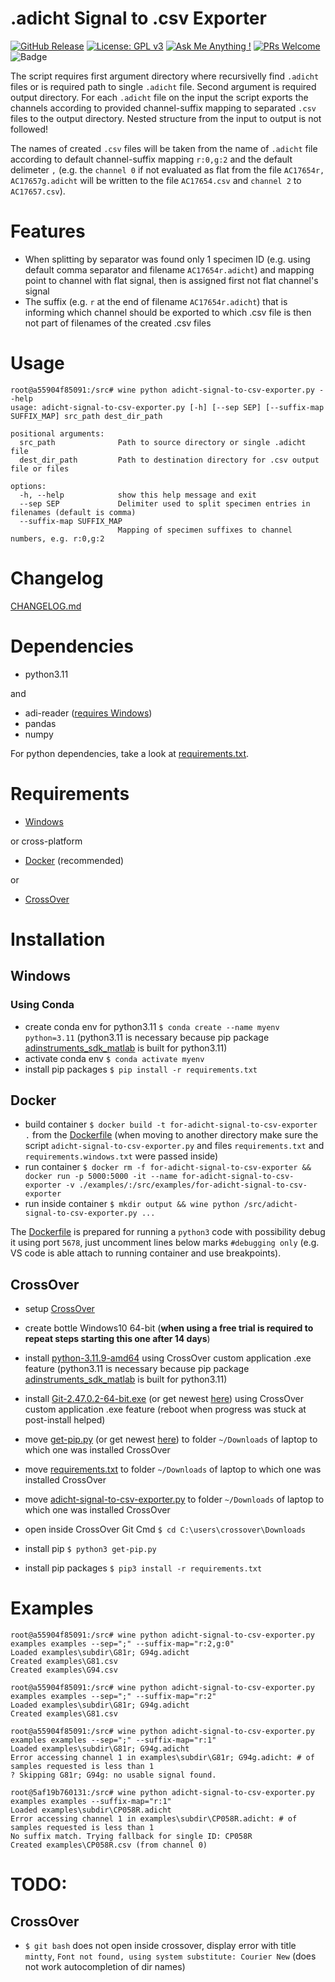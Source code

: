 # .adicht Signal to .csv Exporter

[![GitHub Release](https://img.shields.io/github/release/science-open/adicht-signal-to-csv-exporter.svg?style=flat)](https://github.com/SCIENCE-OPEN/adicht-signal-to-csv-exporter/releases)
[![License: GPL v3](https://img.shields.io/badge/License-GPLv3-blue.svg)](https://www.gnu.org/licenses/old-licenses/gpl-3.0.en.html)
[![Ask Me Anything !](https://img.shields.io/badge/Ask%20about-anything-1abc9c.svg)](https://github.com/adicht-signal-to-csv-exporter/adicht-signal-to-csv-exporter/issues/new/choose)
[![PRs Welcome](https://img.shields.io/badge/PRs-welcome-brightgreen.svg?style=flat-square)](http://makeapullrequest.com)
![Badge](https://hitscounter.dev/api/hit?url=https%3A%2F%2Fgithubcom%2Fscience-open%2Fadicht-signal-to-csv-exporter&label=Visitors&icon=suit-heart-fill&color=%23e35d6a)

The script requires first argument directory where recursivelly find `.adicht` files or is required path to single `.adicht` file. Second argument is required output directory. For each `.adicht` file on the input the script exports the channels according to provided channel-suffix mapping to separated `.csv` files to the output directory. Nested structure from the input to output is not followed!

The names of created `.csv` files will be taken from the name of `.adicht` file according to default channel-suffix mapping `r:0,g:2` and the default delimeter `,` (e.g. the `channel 0` if not evaluated as flat from the file `AC17654r, AC17657g.adicht` will be written to the file `AC17654.csv` and `channel 2` to `AC17657.csv`).

# Features

- When splitting by separator was found only 1 specimen ID (e.g. using default comma separator and filename `AC17654r.adicht`) and mapping point to channel with flat signal, then is assigned first not flat channel's signal
- The suffix (e.g. `r` at the end of filename `AC17654r.adicht`) that is informing which channel should be exported to which .csv file is then not part of filenames of the created .csv files

# Usage

```
root@a55904f85091:/src# wine python adicht-signal-to-csv-exporter.py --help
usage: adicht-signal-to-csv-exporter.py [-h] [--sep SEP] [--suffix-map SUFFIX_MAP] src_path dest_dir_path

positional arguments:
  src_path              Path to source directory or single .adicht file
  dest_dir_path         Path to destination directory for .csv output file or files

options:
  -h, --help            show this help message and exit
  --sep SEP             Delimiter used to split specimen entries in filenames (default is comma)
  --suffix-map SUFFIX_MAP
                        Mapping of specimen suffixes to channel numbers, e.g. r:0,g:2
```

# Changelog

[CHANGELOG.md](CHANGELOG.md)

# Dependencies

- python3.11

and

- adi-reader ([requires Windows](https://github.com/JimHokanson/adinstruments_sdk_python/issues/3))
- pandas
- numpy

For python dependencies, take a look at [requirements.txt](requirements.txt).

# Requirements

- [Windows](#Windows)

or cross-platform

- [Docker](#Docker) (recommended)

or

- [CrossOver](#CrossOver)

# Installation

## Windows

### Using Conda

- create conda env for python3.11 `$ conda create --name myenv python=3.11` (python3.11 is necessary because pip package [adinstruments_sdk_matlab](https://github.com/JimHokanson/adinstruments_sdk_matlab) is built for python3.11)
- activate conda env `$ conda activate myenv`
- install pip packages `$ pip install -r requirements.txt`

## Docker

- build container `$ docker build -t for-adicht-signal-to-csv-exporter .` from the [Dockerfile](Dockerfile) (when moving to another directory make sure the script `adicht-signal-to-csv-exporter.py` and files `requirements.txt` and `requirements.windows.txt` were passed inside)
- run container `$ docker rm -f for-adicht-signal-to-csv-exporter && docker run -p 5000:5000 -it --name for-adicht-signal-to-csv-exporter -v ./examples/:/src/examples/for-adicht-signal-to-csv-exporter`
- run inside container `$ mkdir output && wine python /src/adicht-signal-to-csv-exporter.py ...`

The [Dockerfile](Dockerfile) is prepared for running a `python3` code with possibility debug it using port `5678`, just uncomment lines below marks `#debugging only` (e.g. VS code is able attach to running container and use breakpoints).

## CrossOver

- setup [CrossOver](https://www.codeweavers.com/crossover)
- create bottle Windows10 64-bit (**when using a free trial is required to repeat steps starting this one after 14 days**)
- install [python-3.11.9-amd64](python-3.11.9-amd64.exe) using CrossOver custom application .exe feature (python3.11 is necessary because pip package [adinstruments_sdk_matlab](https://github.com/JimHokanson/adinstruments_sdk_matlab) is built for python3.11)
- install [Git-2.47.0.2-64-bit.exe](Git-2.47.0.2-64-bit.exe) (or get newest [here](https://git-scm.com/downloads/win)) using CrossOver custom application .exe feature (reboot when progress was stuck at post-install helped)

- move [get-pip.py](get-pip.py) (or get newest [here](https://bootstrap.pypa.io/get-pip.py)) to folder `~/Downloads` of laptop to which one was installed CrossOver
- move [requirements.txt](requirements.txt) to folder `~/Downloads` of laptop to which one was installed CrossOver
- move [adicht-signal-to-csv-exporter.py](adicht-signal-to-csv-exporter.py) to folder `~/Downloads` of laptop to which one was installed CrossOver

- open inside CrossOver Git Cmd `$ cd C:\users\crossover\Downloads`
- install pip `$ python3 get-pip.py`
- install pip packages `$ pip3 install -r requirements.txt`

# Examples

```
root@a55904f85091:/src# wine python adicht-signal-to-csv-exporter.py examples examples --sep=";" --suffix-map="r:2,g:0"
Loaded examples\subdir\G81r; G94g.adicht
Created examples\G81.csv
Created examples\G94.csv

root@a55904f85091:/src# wine python adicht-signal-to-csv-exporter.py examples examples --sep=";" --suffix-map="r:2"
Loaded examples\subdir\G81r; G94g.adicht
Created examples\G81.csv

root@a55904f85091:/src# wine python adicht-signal-to-csv-exporter.py examples examples --sep=";" --suffix-map="r:1"
Loaded examples\subdir\G81r; G94g.adicht
Error accessing channel 1 in examples\subdir\G81r; G94g.adicht: # of samples requested is less than 1
? Skipping G81r; G94g: no usable signal found.

root@5af19b760131:/src# wine python adicht-signal-to-csv-exporter.py examples examples --suffix-map="r:1"
Loaded examples\subdir\CP058R.adicht
Error accessing channel 1 in examples\subdir\CP058R.adicht: # of samples requested is less than 1
No suffix match. Trying fallback for single ID: CP058R
Created examples\CP058R.csv (from channel 0)
```

# TODO:

## CrossOver

- `$ git bash` does not open inside crossover, display error with title `mintty`, `Font not found, using system substitute: Courier New` (does not work autocompletion of dir names)
